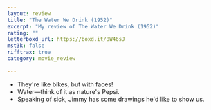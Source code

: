 ```yaml
---
layout: review
title: "The Water We Drink (1952)"
excerpt: "My review of The Water We Drink (1952)"
rating: ""
letterboxd_url: https://boxd.it/8W46sJ
mst3k: false
rifftrax: true
category: movie_review

---
```


* They're like bikes, but with faces!
* Water—think of it as nature's Pepsi.
* Speaking of sick, Jimmy has some drawings he'd like to show us.